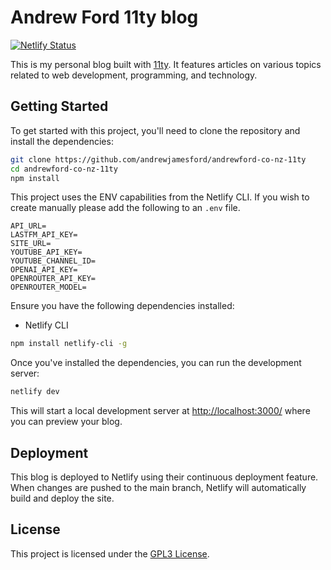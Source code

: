 # Andrew Ford 11ty blog

[![Netlify Status](https://api.netlify.com/api/v1/badges/f4b1e9ee-d1f7-4070-9fe6-f865eb782feb/deploy-status)](https://app.netlify.com/sites/andrewford-co-nz/deploys)

This is my personal blog built with [11ty](https://www.11ty.dev/). It features articles on various topics related to web development, programming, and technology.

## Getting Started

To get started with this project, you'll need to clone the repository and install the dependencies:

```bash
git clone https://github.com/andrewjamesford/andrewford-co-nz-11ty
cd andrewford-co-nz-11ty
npm install
```

This project uses the ENV capabilities from the Netlify CLI. If you wish to create manually please add the following to an `.env` file.

```env
API_URL=
LASTFM_API_KEY=
SITE_URL=
YOUTUBE_API_KEY=
YOUTUBE_CHANNEL_ID=
OPENAI_API_KEY=
OPENROUTER_API_KEY=
OPENROUTER_MODEL=
```

Ensure you have the following dependencies installed:

- Netlify CLI

```sh
npm install netlify-cli -g
```

Once you've installed the dependencies, you can run the development server:

```sh
netlify dev
```

This will start a local development server at [http://localhost:3000/](http://localhost:3000/) where you can preview your blog.

## Deployment

This blog is deployed to Netlify using their continuous deployment feature. When changes are pushed to the main branch, Netlify will automatically build and deploy the site.

## License

This project is licensed under the [GPL3 License](https://github.com/andrewjamesford/andrewford-co-nz-11ty/main/LICENSE).
